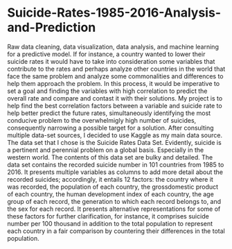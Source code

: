 # Suicide-Rates-1985-2016-Analysis-and-Prediction
Raw data cleaning, data visualization, data analysis, and machine learning for a predictive model. 
If for instance, a country wanted to lower their suicide rates it would have to take into
consideration some variables that contribute to the rates and perhaps analyze other countries in
the world that face the same problem and analyze some commonalities and differences to help
them approach the problem. In this process, it would be imperative to set a goal and finding the
variables with high correlation to predict the overall rate and compare and contast it with their
solutions. My project is to help find the best correlation factors between a variable and suicide rate to
help better predict the future rates, simultaneously identifying the most conducive problem
to the overwhelmigly high number of suicides, consequently narrowing a possible target for a solution.
After consulting multiple data-set sources, I decided to use Kaggle as my main data source.
The data set that I chose is the Suicide Rates Data Set. Evidently, suicide is a pertinent and
perennial problem on a global basis. Especially in the western world. The contents of this data
set are bulky and detailed. The data set contains the recorded suicide number in 101 countries
from 1985 to 2016. It presents multiple variables as columns to add more detail about the recorded
suicides; accordingly, it entails 12 factors: the country where it was recorded, the population of each 
country, the grossdomestic product of each country, the human development index of each country, the
age group of each record, the generation to which each record belongs to, and the sex for each record. It
presents alternative representations for some of these factors for further clarification, for
instance, it comprises suicide number per 100 thousand in addition to the total population to
represent each country in a fair comparison by countering their differences in the total population.
